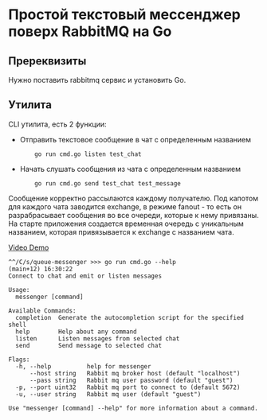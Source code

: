 # Простой текстовый мессенджер поверх RabbitMQ на Go

## Пререквизиты

Нужно поставить rabbitmq сервис и установить Go.

## Утилита

CLI утилита, есть 2 функции:
* Отправить текстовое сообщение в чат с определенным названием
    ```console
        go run cmd.go listen test_chat 
    ``` 

* Начать слушать сообщения из чата с определенным названием
    ```console
        go run cmd.go send test_chat test_message
    ```

Сообщение корректно рассылаются каждому получателю. Под капотом для каждого чата заводится exchange, в режиме fanout - то есть он разрабрасывает сообщения во все очереди, которые к нему привязаны. На старте приложения создается временная очередь с уникальным названием, которая привязывается к exchange с названием чата.

[Video Demo](https://youtu.be/LShosjPH1qs)

```console
^^/C/s/queue-messenger >>> go run cmd.go --help                                                                                                                                    (main+12) 16:30:22 
Connect to chat and emit or listen messages

Usage:
  messenger [command]

Available Commands:
  completion  Generate the autocompletion script for the specified shell
  help        Help about any command
  listen      Listen messages from selected chat
  send        Send message to selected chat

Flags:
  -h, --help          help for messenger
      --host string   Rabbit mq broker host (default "localhost")
      --pass string   Rabbit mq user password (default "guest")
  -p, --port uint32   Rabbit mq port to connect to (default 5672)
  -u, --user string   Rabbit mq user (default "guest")

Use "messenger [command] --help" for more information about a command.
```

